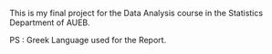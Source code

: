 This is my final project for the Data Analysis course in the Statistics Department of AUEB.

PS : Greek Language used for the Report.
